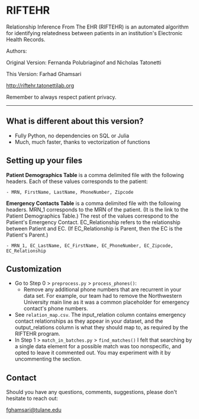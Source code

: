 # RIFTEHR

Relationship Inference From The EHR (RIFTEHR) is an automated algorithm for identifying relatedness between patients in an institution's Electronic Health Records.

Authors:

Original Version: Fernanda Polubriaginof and Nicholas Tatonetti

This Version: Farhad Ghamsari

http://riftehr.tatonettilab.org

Remember to always respect patient privacy.

---
## What is different about this version?

- Fully Python, no dependencies on SQL or Julia
- Much, much faster, thanks to vectorization of functions

## Setting up your files
<b>Patient Demographics Table</b> is a comma delimited file with the following headers. Each of these values corresponds to the patient:

    - MRN, FirstName, LastName, PhoneNumber, Zipcode

<b>Emergency Contacts Table</b> is a comma delimited file with the following headers. MRN_1 corresponds to the MRN of the patient. (It is the link to the Patient Demographics Table.)
The rest of the values correspond to the Patient's Emergency Contact.
EC_Relationship refers to the relationship between Patient and EC. (If EC_Relationship is Parent, then the EC is the Patient's Parent.) 

    - MRN_1, EC_LastName, EC_FirstName, EC_PhoneNumber, EC_Zipcode, EC_Relationship

## Customization
- Go to Step 0 > `preprocess.py` > `process_phones()`:
    - Remove any additional phone numbers that are recurrent in your data set. For example, our team had to remove the Northwestern University main line as it was a common placeholder for emergency contact's phone numbers.
- See `relation_map.csv`. The input_relation column contains emergency contact relationships as they appear in your dataset, and the output_relations column is what they should map to, as required by the RIFTEHR program.
- In Step 1 > `match_in_batches.py` > `find_matches()` I felt that searching by a single data element for a possible match was too nonspecific, and opted to leave it commented out. You may experiment with it by uncommenting the section.

## Contact
Should you have any questions, comments, suggestions, please don't hesitate to reach out:

fghamsari@tulane.edu  